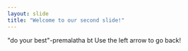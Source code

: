 ```yaml
---
layout: slide
title: "Welcome to our second slide!"
---
```

"do your best"-premalatha bt
Use the left arrow to go back!
